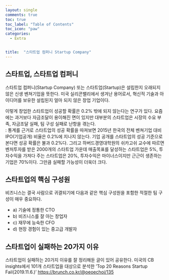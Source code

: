 ```yaml
---
layout: single
comments: true
toc: true
toc_label: "Table of Contents"
toc_icon: "paw"
categories:
  - Extra


title:  "스타트업 컴퍼니 Startup Company"
---
```


## 스타트업, 스타트업 컴퍼니

스타트업 컴퍼니(Startup Company) 또는 스타트업(Startup)은 설립한지 오래되지 않은 신생 벤쳐기업을 뜻한다. 미국 실리콘밸리에서 생겨난 용어로서, 혁신적 기술과 아이디어를 보유한 설립된지 얼마 되지 않은 창업 기업이다.   

이렇게 창업한 스타트업이 성공할 확률은 0.2% 밖에 되지 않는다는 연구가 있다. 요즘에는 과거보다 자금조달이 용이해진 면이 있지만 대부분의 스타트업은 시장의 수요 부족, 자금조달 실패, 팀 구성 실패로 난항을 겪는다.   
: 통계를 근거로 스타트업의 성공 확률을 따져보면 2015년 한국의 전체 벤쳐기업 대비 IPO(기업공개) 비율은 0.2%에 지나지 않는다. 기업 공개를 스타트업의 성공 기준으로 본다면 성공 확률은 불과 0.2%다. 그리고 하버드경영대학원의 쉬카고쉬 교수에 따르면 벤처투자를 받은 2000개의 스타트업 가운데 매출목표를 달성하는 스타트업은 5%, 투자수익을 가져다 주는 스타트업은 20%, 투자수익은 마이너스이지만 근근이 생존하는 기업은 70%이다. 그만큼 실패할 가능성이 더욱더 크다.   

## 스타트업의 핵심 구성원   

비즈니스는 결국 사람으로 귀결되기에 다음과 같은 핵심 구성원을 포함한 적절한 팀 구성이 매우 중요하다.   
- a) 기술에 정통한 CTO      
- b) 비즈니스를 잘 아는 창업자   
- c) 재무에 능숙한 CFO   
- d) 현장 경험이 있는 중고급 개발자   

## 스타트업이 실패하는 20가지 이유   

스타트업이 실패하는 20가지 이유를 잘 정리해둔 글이 있어 공유한다. 미국의 CB insights에서 101개 스타트업을 대상으로 분석한 ’Top 20 Reasons Startup Fail(2019.11.6.)’
https://brunch.co.kr/@oeoechoi/135
